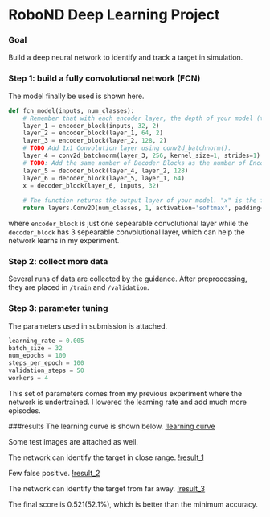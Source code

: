 # RoboND Deep Learning Project

### Goal

Build a deep neural network to identify and track a target in simulation.

### Step 1: build a fully convolutional network (FCN)

The model finally be used is shown here.
```python
def fcn_model(inputs, num_classes):
    # Remember that with each encoder layer, the depth of your model (the number of filters) increases.
    layer_1 = encoder_block(inputs, 32, 2)
    layer_2 = encoder_block(layer_1, 64, 2)
    layer_3 = encoder_block(layer_2, 128, 2)
    # TODO Add 1x1 Convolution layer using conv2d_batchnorm().
    layer_4 = conv2d_batchnorm(layer_3, 256, kernel_size=1, strides=1)
    # TODO: Add the same number of Decoder Blocks as the number of Encoder Blocks
    layer_5 = decoder_block(layer_4, layer_2, 128)
    layer_6 = decoder_block(layer_5, layer_1, 64)
    x = decoder_block(layer_6, inputs, 32)
    
    # The function returns the output layer of your model. "x" is the final layer obtained from the last decoder_block()
    return layers.Conv2D(num_classes, 1, activation='softmax', padding='same')(x)
```
where `encoder_block` is just one sepearable convolutional layer while the `decoder_block` has 3 sepearable convolutional 
layer, which can help the network learns in my experiment.

### Step 2: collect more data
Several runs of data are collected by the guidance. After preprocessing, they are placed in `/train` and `/validation`.

### Step 3: parameter tuning
The parameters used in submission is attached.
```python
learning_rate = 0.005
batch_size = 32
num_epochs = 100
steps_per_epoch = 100
validation_steps = 50
workers = 4
```
This set of parameters comes from my previous experiment where the network is undertrained. I lowered the learning rate
and add much more episodes.

###results
The learning curve is shown below.
[!learning curve](https://github.com/AlexQian97/RoboND-DeepLearning-Project/images/learning_curve.png)

Some test images are attached as well.

The network can identify the target in close range.
[!result_1](https://github.com/AlexQian97/RoboND-DeepLearning-Project/images/result_1.png)

Few false positive.
[!result_2](https://github.com/AlexQian97/RoboND-DeepLearning-Project/images/result_2.png)

The network can identify the target from far away.
[!result_3](https://github.com/AlexQian97/RoboND-DeepLearning-Project/images/result_3.png)


The final score is 0.521(52.1%), which is better than the minimum accuracy.
